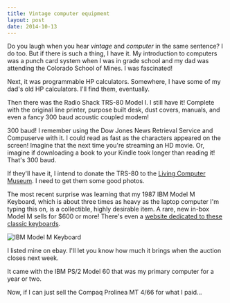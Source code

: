 ```yaml
---
title: Vintage computer equipment
layout: post
date: 2014-10-13
---
```


Do you laugh when you hear _vintage_ and _computer_ in the same
sentence? I do too. But if there is such a thing, I have it. My
introduction to computers was a punch card system when I was in grade
school and my dad was attending the Colorado School of Mines. I was
fascinated!

Next, it was programmable HP calculators. Somewhere, I have some of my
dad's old HP calculators. I'll find them, eventually.

Then there was the Radio Shack TRS-80 Model I. I still have it! Complete
with the original line printer, purpose built desk, dust covers,
manuals, and even a fancy 300 baud acoustic coupled modem!

300 baud! I remember using the Dow Jones News Retrieval Service and
Compuserve with it. I could read as fast as the characters appeared on
the screen! Imagine that the next time you're streaming an HD movie.
Or, imagine if downloading a book to your Kindle took longer than
reading it! That's 300 baud.

If they'll have it, I intend to donate the TRS-80 to the [Living
Computer Museum][1]. I need to get them some good photos.

The most recent surprise was learning that my 1987 IBM Model M Keyboard,
which is about three times as heavy as the laptop computer I'm typing
this on, is a collectible, highly desirable item. A rare, new in-box
Model M sells for $600 or more! There's even a [website dedicated to
these classic keyboards][3].

![IBM Model M Keyboard][2]

I listed mine on ebay. I'll let you know how much it brings when the
auction closes next week.

It came with the IBM PS/2 Model 60 that was my primary computer for a
year or two.

Now, if I can just sell the Compaq Prolinea MT 4/66 for what I paid...

[1]: http://www.livingcomputermuseum.org/
[2]: https://farm4.staticflickr.com/3935/15345995560_4d2ef7eede_z.jpg
[3]: http://www.clickeykeyboards.com/
